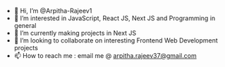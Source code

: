 - 👋 Hi, I’m @Arpitha-Rajeev1
- 👀 I’m interested in JavaScript, React JS, Next JS and Programming in general
- 🌱 I’m currently making projects in Next JS
- 💞️ I’m looking to collaborate on interesting Frontend Web Development projects
- 📫 How to reach me : email me @ arpitha.rajeev37@gmail.com

<!---
Arpitha-Rajeev1/Arpitha-Rajeev1 is a ✨ special ✨ repository because its `README.md` (this file) appears on your GitHub profile.
You can click the Preview link to take a look at your changes.
--->

